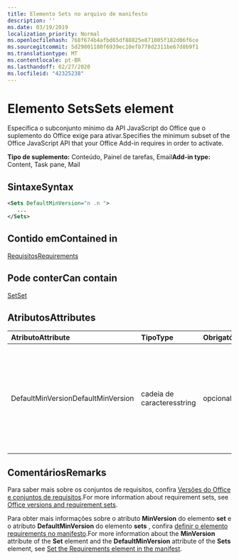 ```yaml
---
title: Elemento Sets no arquivo de manifesto
description: ''
ms.date: 03/19/2019
localization_priority: Normal
ms.openlocfilehash: 768f674b4afbd65df88825e871005f182d06f6ce
ms.sourcegitcommit: 5d29801180f6939ec10efb778d2311be67d8b9f1
ms.translationtype: MT
ms.contentlocale: pt-BR
ms.lasthandoff: 02/27/2020
ms.locfileid: "42325238"
---
```

# <a name="sets-element"></a><span data-ttu-id="b7dd1-102">Elemento Sets</span><span class="sxs-lookup"><span data-stu-id="b7dd1-102">Sets element</span></span>

<span data-ttu-id="b7dd1-103">Especifica o subconjunto mínimo da API JavaScript do Office que o suplemento do Office exige para ativar.</span><span class="sxs-lookup"><span data-stu-id="b7dd1-103">Specifies the minimum subset of the Office JavaScript API that your Office Add-in requires in order to activate.</span></span>

<span data-ttu-id="b7dd1-104">**Tipo de suplemento:** Conteúdo, Painel de tarefas, Email</span><span class="sxs-lookup"><span data-stu-id="b7dd1-104">**Add-in type:** Content, Task pane, Mail</span></span>

## <a name="syntax"></a><span data-ttu-id="b7dd1-105">Sintaxe</span><span class="sxs-lookup"><span data-stu-id="b7dd1-105">Syntax</span></span>

```XML
<Sets DefaultMinVersion="n .n ">
   ...
</Sets>
```

## <a name="contained-in"></a><span data-ttu-id="b7dd1-106">Contido em</span><span class="sxs-lookup"><span data-stu-id="b7dd1-106">Contained in</span></span>

[<span data-ttu-id="b7dd1-107">Requisitos</span><span class="sxs-lookup"><span data-stu-id="b7dd1-107">Requirements</span></span>](requirements.md)

## <a name="can-contain"></a><span data-ttu-id="b7dd1-108">Pode conter</span><span class="sxs-lookup"><span data-stu-id="b7dd1-108">Can contain</span></span>

[<span data-ttu-id="b7dd1-109">Set</span><span class="sxs-lookup"><span data-stu-id="b7dd1-109">Set</span></span>](set.md)

## <a name="attributes"></a><span data-ttu-id="b7dd1-110">Atributos</span><span class="sxs-lookup"><span data-stu-id="b7dd1-110">Attributes</span></span>

|<span data-ttu-id="b7dd1-111">**Atributo**</span><span class="sxs-lookup"><span data-stu-id="b7dd1-111">**Attribute**</span></span>|<span data-ttu-id="b7dd1-112">**Tipo**</span><span class="sxs-lookup"><span data-stu-id="b7dd1-112">**Type**</span></span>|<span data-ttu-id="b7dd1-113">**Obrigatório**</span><span class="sxs-lookup"><span data-stu-id="b7dd1-113">**Required**</span></span>|<span data-ttu-id="b7dd1-114">**Descrição**</span><span class="sxs-lookup"><span data-stu-id="b7dd1-114">**Description**</span></span>|
|:-----|:-----|:-----|:-----|
|<span data-ttu-id="b7dd1-115">DefaultMinVersion</span><span class="sxs-lookup"><span data-stu-id="b7dd1-115">DefaultMinVersion</span></span>|<span data-ttu-id="b7dd1-116">cadeia de caracteres</span><span class="sxs-lookup"><span data-stu-id="b7dd1-116">string</span></span>|<span data-ttu-id="b7dd1-117">opcional</span><span class="sxs-lookup"><span data-stu-id="b7dd1-117">optional</span></span>|<span data-ttu-id="b7dd1-118">Especifica o valor do atributo **MinVersion** padrão para todos os elementos do [conjunto](set.md) filho.</span><span class="sxs-lookup"><span data-stu-id="b7dd1-118">Specifies the default **MinVersion** attribute value for all child [Set](set.md) elements.</span></span> <span data-ttu-id="b7dd1-119">O valor padrão é "1.1".</span><span class="sxs-lookup"><span data-stu-id="b7dd1-119">The default value is "1.1".</span></span>|

## <a name="remarks"></a><span data-ttu-id="b7dd1-120">Comentários</span><span class="sxs-lookup"><span data-stu-id="b7dd1-120">Remarks</span></span>

<span data-ttu-id="b7dd1-121">Para saber mais sobre os conjuntos de requisitos, confira [Versões do Office e conjuntos de requisitos](/office/dev/add-ins/develop/office-versions-and-requirement-sets).</span><span class="sxs-lookup"><span data-stu-id="b7dd1-121">For more information about requirement sets, see [Office versions and requirement sets](/office/dev/add-ins/develop/office-versions-and-requirement-sets).</span></span>

<span data-ttu-id="b7dd1-122">Para obter mais informações sobre o atributo **MinVersion** do elemento **set** e o atributo **DefaultMinVersion** do elemento **sets** , confira [definir o elemento requirements no manifesto](/office/dev/add-ins/develop/specify-office-hosts-and-api-requirements#set-the-requirements-element-in-the-manifest).</span><span class="sxs-lookup"><span data-stu-id="b7dd1-122">For more information about the **MinVersion** attribute of the **Set** element and the **DefaultMinVersion** attribute of the **Sets** element, see [Set the Requirements element in the manifest](/office/dev/add-ins/develop/specify-office-hosts-and-api-requirements#set-the-requirements-element-in-the-manifest).</span></span>

